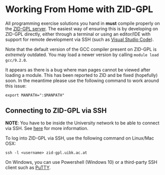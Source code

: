# Working From Home with ZID-GPL

All programming exercise solutions you hand in **must** compile properly on the [ZID-GPL server](https://www.uibk.ac.at/zid/systeme/linux/lpccs_4/benutzeranleitung_zid-gpl.html).
The easiest way of ensuring this is by developing on ZID-GPL directly, either through a terminal or using an editor/IDE with support for remote development via SSH (such as [Visual Studio Code](https://code.visualstudio.com/docs/remote/ssh)).

Note that the default version of the GCC compiler present on ZID-GPL is _extremely_ outdated.
You may load a newer version by calling `module load gcc/9.2.0`.

It appears as there is a bug where man pages cannot be viewed after loading a module.
This has been reported to ZID and be fixed (hopefully) soon.
In the meantime please use the following command to work around this issue:

`export MANPATH=":$MANPATH"`

## Connecting to ZID-GPL via SSH

**NOTE**: You have to be inside the University network to be able to connect
via SSH. See [here](https://www.uibk.ac.at/zid/netz-komm/vpn/) for more
information.

To log into ZID-GPL via SSH, use the following command on Linux/Mac OSX:

`ssh -l <username> zid-gpl.uibk.ac.at`

On Windows, you can use Powershell (Windows 10) or a third-party SSH client
such as [PuTTY](https://www.putty.org/).
